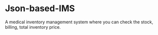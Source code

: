 # Json-based-IMS
A medical inventory management system where you can check the stock, billing, total inventory price.
